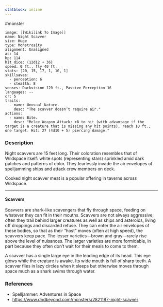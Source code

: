 ```yaml
---
statblock: inline
---
```

 #monster 

```statblock
image: [[Wikilink To Image]]
name: Night Scavver
size: Huge
type: Monstrosity
alignment: Unaligned
ac: 14
hp: 114
hit_dice: (12d12 + 36)
speed: 0 ft., fly 40 ft.
stats: [20, 15, 17, 1, 10, 1]
skillsaves:
  - perception: 6
  - stealth: 8
senses: Darkvision 120 ft., Passive Perception 16
languages: --
cr: 5
traits:
  - name: Unusual Nature.
    desc: "The scavver doesn’t require air."
actions:
  - name: Bite.
    desc: "Melee Weapon Attack: +8 to hit (with advantage if the target is a creature that is missing any hit points), reach 10 ft., one target. Hit: 27 (4d10 + 5) piercing damage."
```

### Description

Night scavvers are 15 feet long. Their coloration resembles that of Wildspace itself: white spots (representing stars) sprinkled amid dark patches and patterns of color. They fearlessly invade the air envelopes of spelljamming ships and attack crew members on deck.

Cooked night scavver meat is a popular offering in taverns across Wildspace.

---

#### Scavvers

Scavvers are shark-like scavengers that fly through space, feeding on whatever they can fit in their mouths. Scavvers are not always aggressive; often they trail behind larger creatures as well as ships and asteroids, living off droppings and discarded refuse. They can enter the air envelopes of these bodies, so that as their “host” moves (often at high speed), the scavvers keep pace. The lesser varieties—brown and gray—rarely rise above the level of nuisances. The larger varieties are more formidable, in part because they often don’t wait for their meals to come to them.

A scavver has a single large eye in the leading edge of its head. This eye glows while the creature is awake. Its wide mouth is full of sharp teeth. A scavver flies in lazy circles when it sleeps but otherwise moves through space much as a shark swims through water.

### References

* Spelljammer: Adventures in Space
* https://www.dndbeyond.com/monsters/2821187-night-scavver
